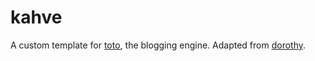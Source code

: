 # kahve

A custom template for [toto](http://cloudhead.io/toto), the blogging engine. Adapted from [dorothy](https://github.com/cloudhead/dorothy).
